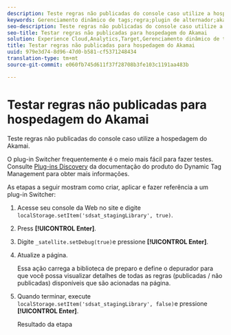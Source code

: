 ```yaml
---
description: Teste regras não publicadas do console caso utilize a hospedagem do Akamai.
keywords: Gerenciamento dinâmico de tags;regra;plugin de alternador;akamai;test akamai;unpublished rules;test unpublished rules;debug rule
seo-description: Teste regras não publicadas do console caso utilize a hospedagem do Akamai.
seo-title: Testar regras não publicadas para hospedagem do Akamai
solution: Experience Cloud,Analytics,Target,Gerenciamento dinâmico de tags
title: Testar regras não publicadas para hospedagem do Akamai
uuid: 979e3d74-8d96-47d0-b581-cf5371248434
translation-type: tm+mt
source-git-commit: e060fb745d611f37f28708b3fe103c1191aa483b

---
```



# Testar regras não publicadas para hospedagem do Akamai

Teste regras não publicadas do console caso utilize a hospedagem do Akamai.

O plug-in Switcher frequentemente é o meio mais fácil para fazer testes. Consulte [Plug-ins Discovery](https://marketing.adobe.com/resources/help/en_US/dtm/search_discovery_plugins.html) da documentação do produto do Dynamic Tag Management para obter mais informações.

As etapas a seguir mostram como criar, aplicar e fazer referência a um plug-in Switcher:

1. Acesse seu console da Web no site e digite `localStorage.setItem('sdsat_stagingLibrary', true)`.
1. Press **[!UICONTROL Enter]**.
1. Digite `_satellite.setDebug(true)`e pressione **[!UICONTROL Enter]**.
1. Atualize a página.

   Essa ação carrega a biblioteca de preparo e define o depurador para que você possa visualizar detalhes de todas as regras (publicadas / não publicadas) disponíveis que são acionadas na página.
1. Quando terminar, execute `localStorage.setItem('sdsat_stagingLibrary', false)`e pressione **[!UICONTROL Enter]**.

   Resultado da etapa